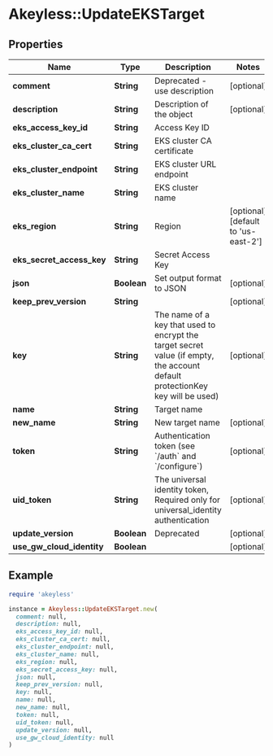 # Akeyless::UpdateEKSTarget

## Properties

| Name | Type | Description | Notes |
| ---- | ---- | ----------- | ----- |
| **comment** | **String** | Deprecated - use description | [optional] |
| **description** | **String** | Description of the object | [optional] |
| **eks_access_key_id** | **String** | Access Key ID |  |
| **eks_cluster_ca_cert** | **String** | EKS cluster CA certificate |  |
| **eks_cluster_endpoint** | **String** | EKS cluster URL endpoint |  |
| **eks_cluster_name** | **String** | EKS cluster name |  |
| **eks_region** | **String** | Region | [optional][default to &#39;us-east-2&#39;] |
| **eks_secret_access_key** | **String** | Secret Access Key |  |
| **json** | **Boolean** | Set output format to JSON | [optional] |
| **keep_prev_version** | **String** |  | [optional] |
| **key** | **String** | The name of a key that used to encrypt the target secret value (if empty, the account default protectionKey key will be used) | [optional] |
| **name** | **String** | Target name |  |
| **new_name** | **String** | New target name | [optional] |
| **token** | **String** | Authentication token (see &#x60;/auth&#x60; and &#x60;/configure&#x60;) | [optional] |
| **uid_token** | **String** | The universal identity token, Required only for universal_identity authentication | [optional] |
| **update_version** | **Boolean** | Deprecated | [optional] |
| **use_gw_cloud_identity** | **Boolean** |  | [optional] |

## Example

```ruby
require 'akeyless'

instance = Akeyless::UpdateEKSTarget.new(
  comment: null,
  description: null,
  eks_access_key_id: null,
  eks_cluster_ca_cert: null,
  eks_cluster_endpoint: null,
  eks_cluster_name: null,
  eks_region: null,
  eks_secret_access_key: null,
  json: null,
  keep_prev_version: null,
  key: null,
  name: null,
  new_name: null,
  token: null,
  uid_token: null,
  update_version: null,
  use_gw_cloud_identity: null
)
```

